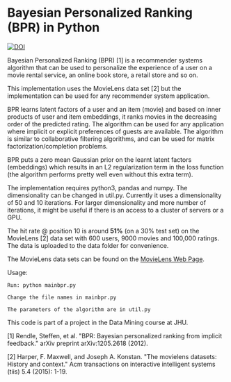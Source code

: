 # Bayesian Personalized Ranking (BPR) in Python

[![DOI](https://zenodo.org/badge/DOI/10.5281/zenodo.4314125.svg)](https://doi.org/10.5281/zenodo.4314125)

Bayesian Personalized Ranking (BPR) [1] is a recommender systems algorithm that can be used to personalize the experience of a user on a movie rental service, an online book store, a retail store and so on.

This implementation uses the MovieLens data set [2] but the implementation can be used for any recommender system application.

BPR learns latent factors of a user and an item (movie) and based on inner products of user and item embeddings, it ranks movies in the decreasing order of the predicted rating. The algorithm can be used for any application where implicit or explicit preferences of guests are available. The algorithm is similar to collaborative filtering algorithms, and can be used for matrix factorization/completion problems.

BPR puts a zero mean Gaussian prior on the learnt latent factors (embeddings) which results in an L2 regularization term in the loss function (the algorithm performs pretty well even without this extra term).

The implementation requires python3, pandas and numpy. The dimensionality can be changed in util.py. Currently it uses a dimensionality of 50 and 10 iterations. For larger dimensionality and more number of iterations, it might be useful if there is an access to a cluster of servers or a GPU.

The hit rate @ position 10 is around **51%** (on a 30% test set) on the MovieLens [2] data set with 600 users, 9000 movies and 100,000 ratings. The data is uploaded to the data folder for convenience.

The MovieLens data sets can be found on the [MovieLens Web Page](https://grouplens.org/datasets/movielens/).

Usage:
  
    Run: python mainbpr.py
  
    Change the file names in mainbpr.py
  
    The parameters of the algorithm are in util.py

This code is part of a project in the Data Mining course at JHU.

[1] Rendle, Steffen, et al. "BPR: Bayesian personalized ranking from implicit feedback." arXiv preprint arXiv:1205.2618 (2012).

[2] Harper, F. Maxwell, and Joseph A. Konstan. "The movielens datasets: History and context." Acm transactions on interactive intelligent systems (tiis) 5.4 (2015): 1-19.
